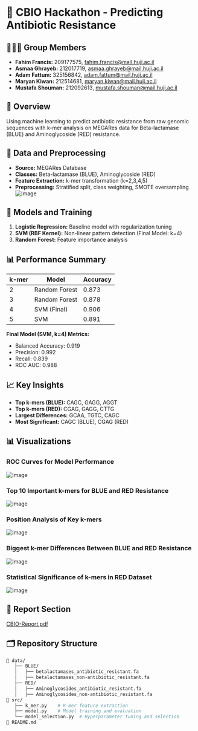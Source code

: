 # 🧬 CBIO Hackathon - Predicting Antibiotic Resistance

## 🧑‍🤝‍🧑 Group Members
- **Fahim Francis:** 209177575, fahim.francis@mail.huji.ac.il
- **Asmaa Ghrayeb:** 212017719, asmaa.ghrayeb@mail.huji.ac.il
- **Adam Fattum:** 325156842, adam.fattum@mail.huji.ac.il
- **Maryan Kiwan:** 212514681, maryan.kiwan@mail.huji.ac.il
- **Mustafa Shouman:** 212092613, mustafa.shouman@mail.huji.ac.il

## 📝 Overview
Using machine learning to predict antibiotic resistance from raw genomic sequences with k-mer analysis on MEGARes data for Beta-lactamase (BLUE) and Aminoglycoside (RED) resistance.

## 💾 Data and Preprocessing
- **Source:** MEGARes Database  
- **Classes:** Beta-lactamase (BLUE), Aminoglycoside (RED)  
- **Feature Extraction:** k-mer transformation (k=2,3,4,5)  
- **Preprocessing:** Stratified split, class weighting, SMOTE oversampling
![image](https://github.com/user-attachments/assets/5a52c848-20f7-4379-b312-3dfa4f38c569)




## 🤖 Models and Training
1. **Logistic Regression:** Baseline model with regularization tuning  
2. **SVM (RBF Kernel):** Non-linear pattern detection (Final Model: k=4)  
3. **Random Forest:** Feature importance analysis

## 📊 Performance Summary
| k-mer | Model           | Accuracy |
|------|-----------------|----------|
| 2    | Random Forest   | 0.873    |
| 3    | Random Forest   | 0.878    |
| 4    | SVM (Final)    | 0.906    |
| 5    | SVM            | 0.891    |

**Final Model (SVM, k=4) Metrics:**  
- Balanced Accuracy: 0.919  
- Precision: 0.992  
- Recall: 0.839  
- ROC AUC: 0.988

## 📈 Key Insights
- **Top k-mers (BLUE):** CAGC, GAGG, AGGT  
- **Top k-mers (RED):** CGAG, GAGG, CTTG  
- **Largest Differences:** GCAA, TGTC, CAGC  
- **Most Significant:** CAGC (BLUE), CGAG (RED)
## 📊 Visualizations

### ROC Curves for Model Performance
![image](https://github.com/user-attachments/assets/bd75dae2-d028-46ce-b76d-3c566a2f7f12)



### Top 10 Important k-mers for BLUE and RED Resistance
![image](https://github.com/user-attachments/assets/5cadb732-1784-4f80-b19a-cc5317579055)



### Position Analysis of Key k-mers
![image](https://github.com/user-attachments/assets/57fb6d85-64d8-4f20-9639-a48a6c098fb7)



### Biggest k-mer Differences Between BLUE and RED Resistance
![image](https://github.com/user-attachments/assets/466f2855-6afa-45b0-94a1-f05f97387ad5)



### Statistical Significance of k-mers in RED Dataset
![image](https://github.com/user-attachments/assets/0b0e4036-b188-4b71-8125-6b38c23878ad)

## 📑 Report Section 
[CBIO-Report.pdf](https://github.com/user-attachments/files/18833750/CBIO-Report.pdf)

## 🗂️ Repository Structure
```bash
📂 data/
   ├── BLUE/
   │   ├── betalactamases_antibiotic_resistant.fa
   │   ├── betalactamases_non-antibiotic_resistant.fa
   ├── RED/
   │   ├── Aminoglycosides_antibiotic_resistant.fa
   │   ├── Aminoglycosides_non-antibiotic_resistant.fa
📂 src/
   ├── k_mer.py    # K-mer feature extraction
   ├── model.py    # Model training and evaluation
   └── model_selection.py  # Hyperparameter tuning and selection
📄 README.md



